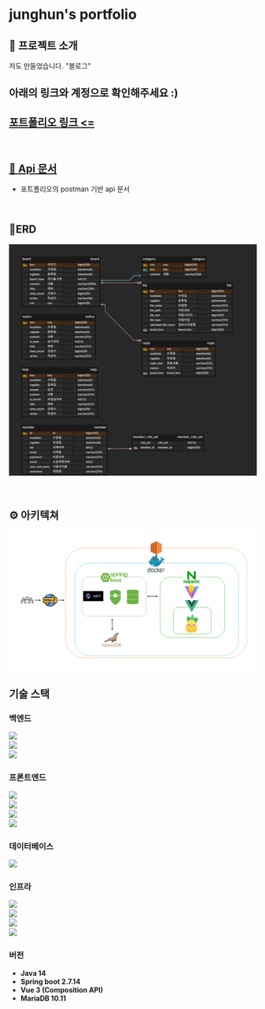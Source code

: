 # junghun's portfolio

## 🤔 프로젝트 소개

저도 만들었습니다. "블로그" </br>


## 아래의 링크와 계정으로 확인해주세요 :)


## <a href="http://13.210.146.57:1542" target="_blank"> 포트폴리오 링크 <= </a>



</br>


## <a href="https://documenter.getpostman.com/view/22369547/2sA3BoZWgk" target="_blank"> 📖 Api 문서</a>

- 포트폴리오의 postman 기반 api 문서

</br>


## 🔎ERD

![](readmeimage/포트폴리오.png)

</br>

## ⚙️ 아키텍쳐

![](readmeimage/아키텍쳐.png)

## 기술 스택

### 백엔드

<img src="https://img.shields.io/badge/Spring Boot-6DB33F?style=flat-square&logo=Spring Boot&logoColor=white"></br>
<img src="https://img.shields.io/badge/JPA-59666C?style=flat-square&logo=Hibernate&logoColor=white"></br>
<img src="https://img.shields.io/badge/Spring_Security-6DB33F?style=flat-square&logo=Spring-Security&logoColor=white"></br>

### 프론트엔드

<img src="https://img.shields.io/badge/Vue.js-35495E?style=flat-square&logo=vue.js&logoColor=4FC08D"></br>
<img src="https://img.shields.io/badge/Pinia-35495E?style=flat-square&logo=vuedotjs&logoColor=4FC08D"></br>
<img src="https://img.shields.io/badge/Bootstrap--Vue-563D7C?style=flat-square&logo=bootstrap-vue&logoColor=white"></br>
<img src="https://img.shields.io/badge/Vite-646CFF?style=flat-square&logo=vite&logoColor=white"></br>

### 데이터베이스

<img src="https://img.shields.io/badge/MariaDB-003545?style=flat-square&logo=mariadb&logoColor=white"></br>

### 인프라

<img src="https://img.shields.io/badge/Amazon AWS EC2-232F3E?style=flat-square&logo=amazon-aws&logoColor=white"></br>
<img src="https://img.shields.io/badge/Docker-2496ED?style=flat-square&logo=docker&logoColor=white"></br>
<img src="https://img.shields.io/badge/Docker_Compose-2496ED?style=flat-square&logo=docker&logoColor=white"></br>
<img src="https://img.shields.io/badge/Nginx-009639?style=flat-square&logo=nginx&logoColor=white"></br>

### 버전

- <b>Java 14</b>
- <b>Spring boot 2.7.14</b>
- <b>Vue 3 (Composition API)</b>
- <b>MariaDB 10.11</b>

</br>





